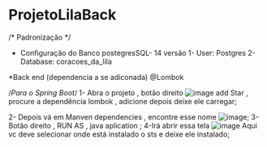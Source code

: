# ProjetoLilaBack

/* Padronização */

* Configuração do Banco  postegresSQL- 14 versão
1- User: Postgres
2-Database: coracoes_da_lila


*Back end (dependencia a se adiconada)
@Lombok 

/*Para o Spring Boot*/
1- Abra o projeto , botão direito ![image](https://user-images.githubusercontent.com/88458573/147160872-477e5c16-bd41-405d-8e9a-1c4e4465e87c.png)
add Star , procure a dependência lombok , adicione depois deixe ele carregar; 

2- Depois vá  em Manven dependencies , encontre esse nome ![image](https://user-images.githubusercontent.com/88458573/147161201-3669f1cf-9386-47e4-982d-63b2269b2b32.png);
3- Botão direito , RUN AS , java aplication ;
4-Irá abrir essa tela ![image](https://user-images.githubusercontent.com/88458573/147161650-e6402a05-d328-44a4-8c44-ba10b2e9c72d.png)
Aqui vc deve selecionar onde está instalado  o sts e deixe ele instalado;
